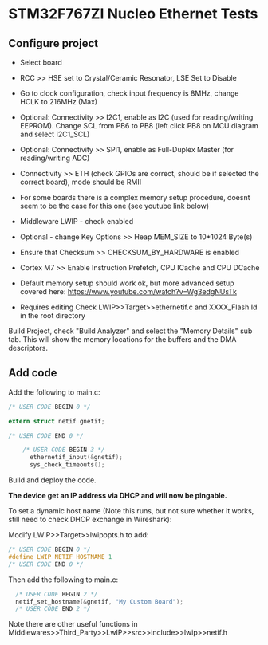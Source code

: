 # STM32F767ZI Nucleo Ethernet Tests

## Configure project

- Select board
- RCC >> HSE set to Crystal/Ceramic Resonator, LSE Set to Disable
- Go to clock configuration, check input frequency is 8MHz, change HCLK to 216MHz (Max)
- Optional: Connectivity >> I2C1, enable as I2C (used for reading/writing EEPROM). Change SCL from PB6 to PB8 (left click PB8 on MCU diagram and select I2C1_SCL)
- Optional: Connectivity >> SPI1, enable as Full-Duplex Master (for reading/writing ADC)
- Connectivity >> ETH (check GPIOs are correct, should be if selected the correct board), mode should be RMII
- For some boards there is a complex memory setup procedure, doesnt seem to be the case for this one (see youtube link below)
- Middleware LWIP - check enabled
- Optional - change Key Options >> Heap MEM_SIZE to 10*1024 Byte(s)
- Ensure that Checksum >> CHECKSUM_BY_HARDWARE is enabled 
- Cortex M7 >> Enable Instruction Prefetch, CPU ICache and CPU DCache

- Default memory setup should work ok, but more advanced setup covered here: https://www.youtube.com/watch?v=Wg3edgNUsTk
- Requires editing Check LWIP>>Target>>ethernetif.c and XXXX_Flash.Id in the root directory

Build Project, check "Build Analyzer" and select the "Memory Details" sub tab. This will show the memory locations for the buffers and the DMA descriptors.

## Add code

Add the following to main.c:

```C
/* USER CODE BEGIN 0 */

extern struct netif gnetif;

/* USER CODE END 0 */
```

```C
    /* USER CODE BEGIN 3 */
	  ethernetif_input(&gnetif);
	  sys_check_timeouts();
```

Build and deploy the code.

**The device get an IP address via DHCP and will now be pingable.**

To set a dynamic host name (Note this runs, but not sure whether it works, still need to check DHCP exchange in Wireshark):

Modify LWIP>>Target>>lwipopts.h to add:

```C
/* USER CODE BEGIN 0 */
#define LWIP_NETIF_HOSTNAME 1
/* USER CODE END 0 */
```

Then add the following to main.c:

```C
  /* USER CODE BEGIN 2 */
  netif_set_hostname(&gnetif, "My Custom Board");
  /* USER CODE END 2 */
```

Note there are other useful functions in Middlewares>>Third_Party>>LwIP>>src>>include>>lwip>>netif.h
